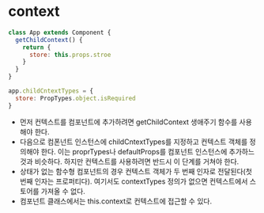 # context
```javascript
class App extends Component {
  getChildContext() {
    return {
      store: this.props.stroe
    }
  }
}

app.childCntextTypes = {
  store: PropTypes.object.isRequired
}
```
- 먼저 컨텍스트를 컴포넌트에 추가하려면 getChildContext 생애주기 함수를 사용해야 한다.
- 다음으로 컴폰넌트 인스턴스에 childCntextTypes를 지정하고 컨텍스트 객체를 정의해야 한다. 이는 proprTypes나 defaultProps를 컴포넌트 인스턴스에 추가하느 것과 비슷하다. 하지만 컨텍스트를 사용하려면 반드시 이 단계를 거쳐야 한다.
- 상태가 없는 함수형 컴포넌트의 경우 컨텍스트 객체가 두 번째 인자로 전달된다(첫 번째 인자는 프로퍼티다). 여기서도 contextTypes 정의가 없으면 컨텍스트에서 스토어를 가져올 수 없다.
- 컴포넌트 클래스에서는 this.context로 컨텍스트에 접근할 수 있다.
